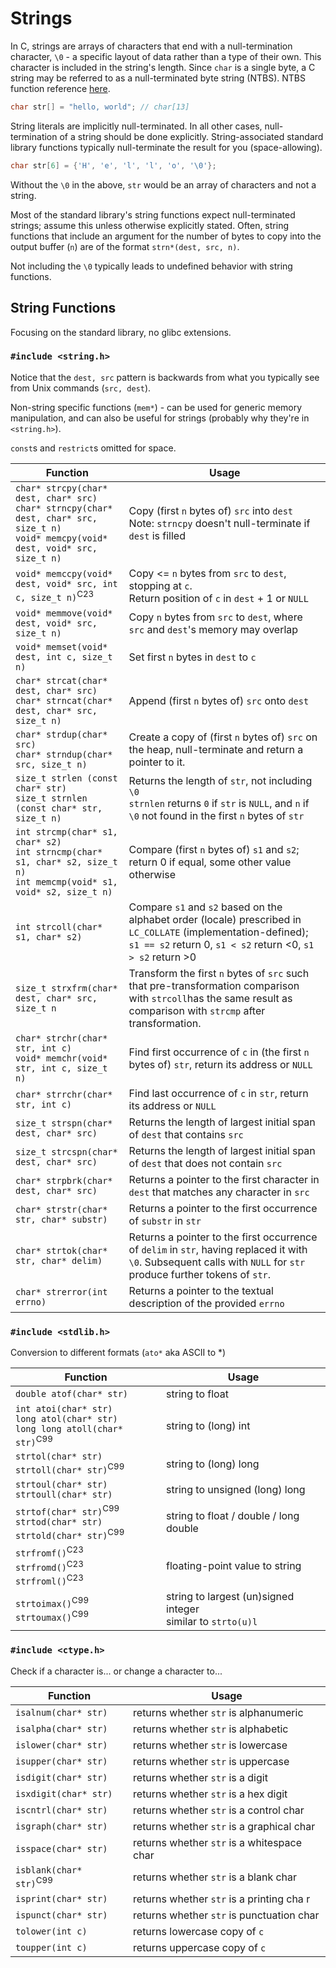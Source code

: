 # Strings

In C, strings are arrays of characters that end with a null-termination character, `\0` - a specific layout of data rather than a type of their own. This character is included in the string's length. Since `char` is a single byte, a C string may be referred to as a null-terminated byte string (NTBS). NTBS function reference [here](https://en.cppreference.com/w/c/string/byte).

```C
char str[] = "hello, world"; // char[13]
```

String literals are implicitly null-terminated. In all other cases, null-termination of a string should be done explicitly. String-associated standard library functions typically null-terminate the result for you (space-allowing).

```C
char str[6] = {'H', 'e', 'l', 'l', 'o', '\0'};
```

Without the `\0` in the above, `str` would be an array of characters and not a string.

Most of the standard library's string functions expect null-terminated strings; assume this unless otherwise explicitly stated. Often, string functions that include an argument for the number of bytes to copy into the output buffer (`n`) are of the format `strn*(dest, src, n)`.

Not including the `\0` typically leads to undefined behavior with string functions. 

## String Functions

Focusing on the standard library, no glibc extensions. 

### `#include <string.h>`

Notice that the `dest, src` pattern is backwards from what you typically see from Unix commands (`src, dest`).

Non-string specific functions (`mem*`) - can be used for generic memory manipulation, and can also be useful for strings (probably why they're in `<string.h>`).

`const`s and `restrict`s omitted for space.

| Function                                                                                                                                     | Usage                                                                                                                                                                            |
| -------------------------------------------------------------------------------------------------------------------------------------------- | -------------------------------------------------------------------------------------------------------------------------------------------------------------------------------- |
| `char* strcpy(char* dest, char* src)`<br>`char* strncpy(char* dest, char* src, size_t n)`<br>`void* memcpy(void* dest, void* src, size_t n)` | Copy (first `n` bytes of) `src` into `dest`<br>Note: `strncpy` doesn't null-terminate if `dest` is filled                                                                        |
| `void* memccpy(void* dest, void* src, int c, size_t n)`<sup>C23</sup>                                                                        | Copy <= `n` bytes from `src` to `dest`, stopping at `c`.<br>Return position of `c` in `dest` + 1 or `NULL`                                                                       |
| `void* memmove(void* dest, void* src, size_t n)`                                                                                             | Copy `n` bytes from `src` to `dest`, where `src` and `dest`'s memory may overlap                                                                                                 |
| `void* memset(void* dest, int c, size_t n)`                                                                                                  | Set first `n` bytes in `dest` to `c`                                                                                                                                             |
| `char* strcat(char* dest, char* src)`<br>`char* strncat(char* dest, char* src, size_t n)`                                                    | Append (first `n` bytes of) `src` onto `dest`                                                                                                                                    |
| `char* strdup(char* src)`<br>`char* strndup(char* src, size_t n)`                                                                            | Create a copy of (first `n` bytes of) `src` on the heap, null-terminate and return a pointer to it.                                                                              |
| `size_t strlen (const char* str)`<br>`size_t strnlen (const char* str, size_t n)`                                                            | Returns the length of `str`, not including `\0`<br>`strnlen` returns `0` if `str` is `NULL`, and `n` if `\0` not found in the first `n` bytes of `str`                           |
| `int strcmp(char* s1, char* s2)`<br>`int strncmp(char* s1, char* s2, size_t n)`<br>`int memcmp(void* s1, void* s2, size_t n)`                | Compare (first `n` bytes of) `s1` and `s2`; return 0 if equal, some other value otherwise                                                                                        |
| `int strcoll(char* s1, char* s2)`                                                                                                            | Compare `s1` and `s2` based on the alphabet order (locale) prescribed in `LC_COLLATE` (implementation-defined);<br>`s1 == s2` return 0, `s1 < s2` return <0, `s1 > s2` return >0 |
| `size_t strxfrm(char* dest, char* src, size_t n`                                                                                             | Transform the first `n` bytes of `src` such that pre-transformation comparison with `strcoll`has the same result as comparison with  `strcmp` after transformation.              |
| `char* strchr(char* str, int c)`<br>`void* memchr(void* str, int c, size_t n)`                                                               | Find first occurrence of `c` in (the first `n` bytes of)  `str`, return its address or `NULL`                                                                                    |
| `char* strrchr(char* str, int c)`<br>                                                                                                        | Find last occurrence of `c` in `str`, return its address or `NULL`                                                                                                               |
| `size_t strspn(char* dest, char* src)`                                                                                                       | Returns the length of largest initial span of `dest` that contains `src`                                                                                                         |
| `size_t strcspn(char* dest, char* src)`                                                                                                      | Returns the length of largest initial span of `dest` that does not contain `src`                                                                                                 |
| `char* strpbrk(char* dest, char* src)`                                                                                                       | Returns a pointer to the first character in `dest` that matches any character in `src`                                                                                           |
| `char* strstr(char* str, char* substr)`                                                                                                      | Returns a pointer to the first occurrence of `substr` in `str`                                                                                                                   |
| `char* strtok(char* str, char* delim)`                                                                                                       | Returns a pointer to the first occurrence of `delim` in `str`, having replaced it with `\0`. Subsequent calls with `NULL` for `str` produce further tokens of `str`.             |
| `char* strerror(int errno)`                                                                                                                  | Returns a pointer to the textual description of the provided `errno`                                                                                                             |
### `#include <stdlib.h>`

Conversion to different formats (`ato*` aka ASCII to \*)

| Function                                                                                       | Usage                                                          |
| ---------------------------------------------------------------------------------------------- | -------------------------------------------------------------- |
| `double atof(char* str)`                                                                       | string to float                                                |
| `int atoi(char* str)`<br>`long atol(char* str)`<br>`long long atoll(char* str)`<sup>C99</sup>  | string to (long) int                                           |
| `strtol(char* str)`<br>`strtoll(char* str)`<sup>C99</sup>                                      | string to (long) long                                          |
| `strtoul(char* str)`<br>`strtoull(char* str)`                                                  | string to unsigned (long) long                                 |
| `strtof(char* str)`<sup>C99</sup><br>`strtod(char* str)`<br>`strtold(char* str)`<sup>C99</sup> | string to float / double / long double                         |
| `strfromf()`<sup>C23</sup><br>`strfromd()`<sup>C23</sup><br>`strfroml()`<sup>C23</sup>         | floating-point value to string                                 |
| `strtoimax()`<sup>C99</sup><br>`strtoumax()`<sup>C99</sup>                                     | string to largest (un)signed integer<br>similar to `strto(u)l` |
### `#include <ctype.h>`

Check if a character is... or change a character to...

| Function                           | Usage                                      |
| ---------------------------------- | ------------------------------------------ |
| `isalnum(char* str)`               | returns whether `str` is alphanumeric      |
| `isalpha(char* str)`               | returns whether `str` is alphabetic        |
| `islower(char* str)`               | returns whether `str` is lowercase         |
| `isupper(char* str)`               | returns whether `str` is uppercase         |
| `isdigit(char* str)`               | returns whether `str` is a digit           |
| `isxdigit(char* str)`              | returns whether `str` is a hex digit       |
| `iscntrl(char* str)`               | returns whether `str` is a control char    |
| `isgraph(char* str)`               | returns whether `str` is a graphical char  |
| `isspace(char* str)`               | returns whether `str` is a whitespace char |
| `isblank(char* str)`<sup>C99</sup> | returns whether `str` is a blank char      |
| `isprint(char* str)`               | returns whether `str` is a printing cha r  |
| `ispunct(char* str)`               | returns whether `str` is punctuation char  |
| `tolower(int c)`                   | returns lowercase copy of `c`              |
| `toupper(int c)`                   | returns uppercase copy of `c`              |
